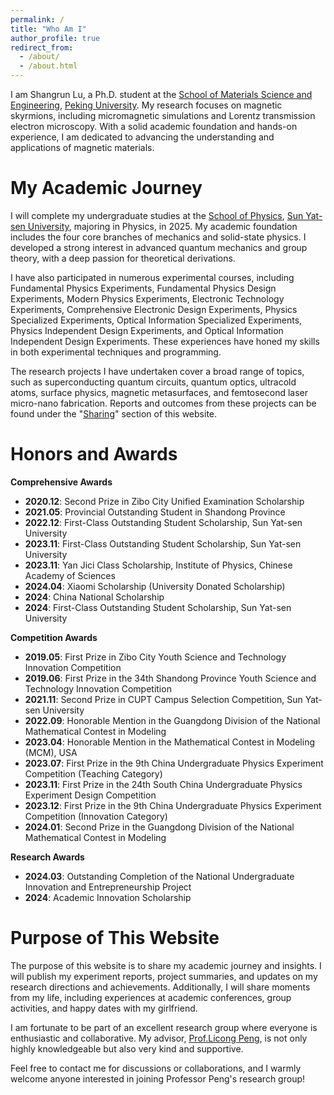 ```yaml
---
permalink: /
title: "Who Am I"
author_profile: true
redirect_from: 
  - /about/
  - /about.html
---
```


I am Shangrun Lu, a Ph.D. student at the [School of Materials Science and Engineering](https://www.mse.pku.edu.cn/index.htm), [Peking University](https://www.pku.edu.cn/). My research focuses on magnetic skyrmions, including micromagnetic simulations and Lorentz transmission electron microscopy. With a solid academic foundation and hands-on experience, I am dedicated to advancing the understanding and applications of magnetic materials.

My Academic Journey
======

I will complete my undergraduate studies at the [School of Physics](https://spe.sysu.edu.cn/), [Sun Yat-sen University](https://www.sysu.edu.cn/), majoring in Physics, in 2025. My academic foundation includes the four core branches of mechanics and solid-state physics. I developed a strong interest in advanced quantum mechanics and group theory, with a deep passion for theoretical derivations.

I have also participated in numerous experimental courses, including Fundamental Physics Experiments, Fundamental Physics Design Experiments, Modern Physics Experiments, Electronic Technology Experiments, Comprehensive Electronic Design Experiments, Physics Specialized Experiments, Optical Information Specialized Experiments, Physics Independent Design Experiments, and Optical Information Independent Design Experiments. These experiences have honed my skills in both experimental techniques and programming.

The research projects I have undertaken cover a broad range of topics, such as superconducting quantum circuits, quantum optics, ultracold atoms, surface physics, magnetic metasurfaces, and femtosecond laser micro-nano fabrication. Reports and outcomes from these projects can be found under the "[Sharing](https://shangrunlu.github.io/teaching/)" section of this website.

Honors and Awards
======

**Comprehensive Awards**  
- **2020.12**: Second Prize in Zibo City Unified Examination Scholarship  
- **2021.05**: Provincial Outstanding Student in Shandong Province  
- **2022.12**: First-Class Outstanding Student Scholarship, Sun Yat-sen University  
- **2023.11**: First-Class Outstanding Student Scholarship, Sun Yat-sen University  
- **2023.11**: Yan Jici Class Scholarship, Institute of Physics, Chinese Academy of Sciences  
- **2024.04**: Xiaomi Scholarship (University Donated Scholarship)  
- **2024**: China National Scholarship 
- **2024**: First-Class Outstanding Student Scholarship, Sun Yat-sen University  

**Competition Awards**  
- **2019.05**: First Prize in Zibo City Youth Science and Technology Innovation Competition  
- **2019.06**: First Prize in the 34th Shandong Province Youth Science and Technology Innovation Competition  
- **2021.11**: Second Prize in CUPT Campus Selection Competition, Sun Yat-sen University  
- **2022.09**: Honorable Mention in the Guangdong Division of the National Mathematical Contest in Modeling  
- **2023.04**: Honorable Mention in the Mathematical Contest in Modeling (MCM), USA  
- **2023.07**: First Prize in the 9th China Undergraduate Physics Experiment Competition (Teaching Category)  
- **2023.11**: First Prize in the 24th South China Undergraduate Physics Experiment Design Competition  
- **2023.12**: First Prize in the 9th China Undergraduate Physics Experiment Competition (Innovation Category)  
- **2024.01**: Second Prize in the Guangdong Division of the National Mathematical Contest in Modeling  

**Research Awards**  
- **2024.03**: Outstanding Completion of the National Undergraduate Innovation and Entrepreneurship Project  
- **2024**: Academic Innovation Scholarship  

Purpose of This Website
======

The purpose of this website is to share my academic journey and insights. I will publish my experiment reports, project summaries, and updates on my research directions and achievements. Additionally, I will share moments from my life, including experiences at academic conferences, group activities, and happy dates with my girlfriend.

I am fortunate to be part of an excellent research group where everyone is enthusiastic and collaborative. My advisor, [Prof.Licong Peng](https://www.mse.pku.edu.cn/info/1213/2411.htm), is not only highly knowledgeable but also very kind and supportive.

Feel free to contact me for discussions or collaborations, and I warmly welcome anyone interested in joining Professor Peng's research group!
